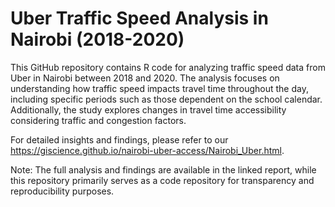 # Uber Traffic Speed Analysis in Nairobi (2018-2020)


This GitHub repository contains R code for analyzing traffic speed data from Uber in Nairobi between 2018 and 2020. The analysis focuses on understanding how traffic speed impacts travel time throughout the day, including specific periods such as those dependent on the school calendar. Additionally, the study explores changes in travel time accessibility considering traffic and congestion factors.

For detailed insights and findings, please refer to our https://giscience.github.io/nairobi-uber-access/Nairobi_Uber.html.

Note: The full analysis and findings are available in the linked report, while this repository primarily serves as a code repository for transparency and reproducibility purposes.
